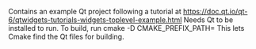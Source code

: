 Contains an example Qt project following a tutorial at https://doc.qt.io/qt-6/qtwidgets-tutorials-widgets-toplevel-example.html
Needs Qt to be installed to run.
To build, run cmake -D CMAKE_PREFIX_PATH=<Qt directory> This lets Cmake find the Qt files for building.
